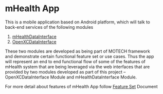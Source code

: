 # mHealth App
This is a mobile application based on Android platform, which will talk to back-end services of the following modules 
  1. [mHealthDataInterface][]
  2. [OpenXCDataInterface][]

These two modules are developed as being part of MOTECH framework and demonstrate certain functional feature set or use cases. Thus the app will represent an end to end functional flow of some of the features of mHealth system that are being leveraged via the web interfaces that are provided by two modules developed as part of this project – OpenXCDataInterface  Module and mHealthDataInterface Module.

For more detail about features of mHealth App follow [Feature Set][] Document

[mHealthDataInterface]:https://github.com/hclvipin/mHealthDataInterface
[OpenXCDataInterface]:https://github.com/hclvipin/OpenXCDataInterface
[Feature Set]:docs/Ford_mHealth_Feature_Set.docx
